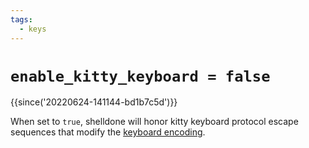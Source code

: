 ```yaml
---
tags:
  - keys
---
```

# `enable_kitty_keyboard = false`

{{since('20220624-141144-bd1b7c5d')}}

When set to `true`, shelldone will honor kitty keyboard protocol escape
sequences that modify the [keyboard encoding](../../key-encoding.md).


